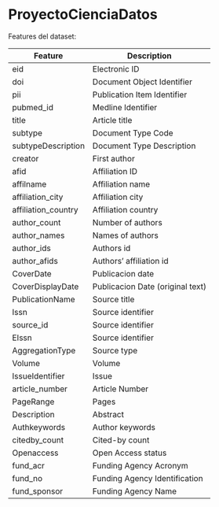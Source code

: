 # ProyectoCienciaDatos
Features del dataset:

Feature | Description
------------ | -------------
eid |  Electronic ID
doi |  Document Object Identifier
pii |  Publication Item Identifier
pubmed_id |  Medline Identifier
title |  Article title
subtype |  Document Type Code
subtypeDescription |  Document Type Description
creator |  First author
afid |  Affiliation ID
affilname |  Affiliation name
affiliation_city |  Affiliation city
affiliation_country |  Affiliation country
author_count |  Number of authors
author_names |  Names of authors
author_ids |  Authors id
author_afids |  Authors’ affiliation id
CoverDate |  Publicacion date
CoverDisplayDate |  Publicacion Date (original text)
PublicationName |  Source title
Issn |  Source identifier
source_id |  Source identifier
EIssn |  Source identifier
AggregationType |  Source type
Volume |  Volume
IssueIdentifier |  Issue
article_number |  Article Number
PageRange |  Pages
Description |  Abstract
Authkeywords |  Author keywords
citedby_count |  Cited-by count
Openaccess |  Open Access status
fund_acr |  Funding Agency Acronym
fund_no |  Funding Agency Identification
fund_sponsor |  Funding Agency Name

